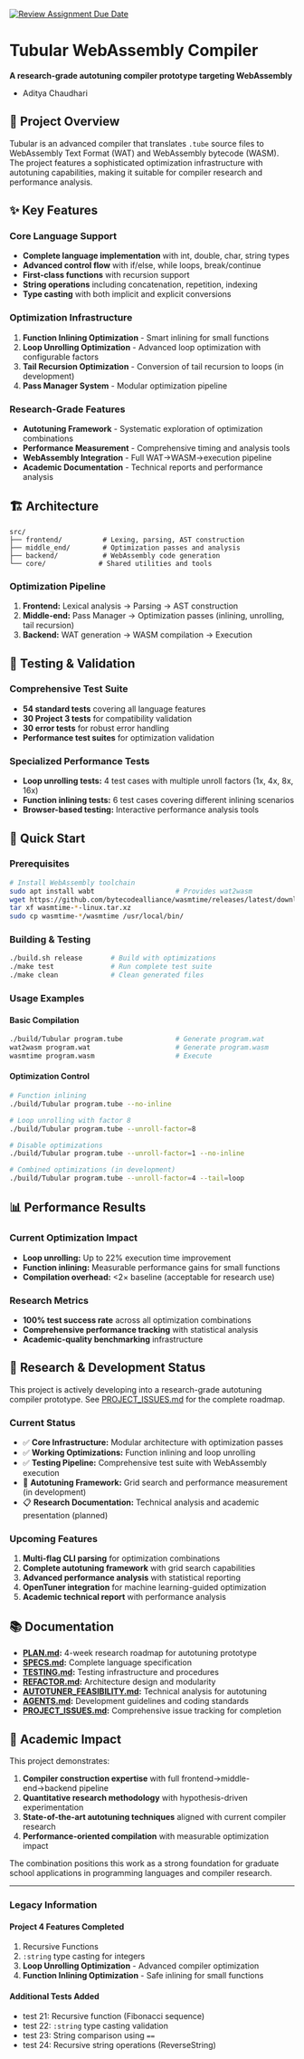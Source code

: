 [![Review Assignment Due Date](https://classroom.github.com/assets/deadline-readme-button-22041afd0340ce965d47ae6ef1cefeee28c7c493a6346c4f15d667ab976d596c.svg)](https://classroom.github.com/a/HZI_uK1E)

# Tubular WebAssembly Compiler

**A research-grade autotuning compiler prototype targeting WebAssembly**

- Aditya Chaudhari

## 🚀 Project Overview

Tubular is an advanced compiler that translates `.tube` source files to WebAssembly Text Format (WAT) and WebAssembly bytecode (WASM). The project features a sophisticated optimization infrastructure with autotuning capabilities, making it suitable for compiler research and performance analysis.

## ✨ Key Features

### Core Language Support
- **Complete language implementation** with int, double, char, string types
- **Advanced control flow** with if/else, while loops, break/continue
- **First-class functions** with recursion support
- **String operations** including concatenation, repetition, indexing
- **Type casting** with both implicit and explicit conversions

### Optimization Infrastructure
1. **Function Inlining Optimization** - Smart inlining for small functions
2. **Loop Unrolling Optimization** - Advanced loop optimization with configurable factors
3. **Tail Recursion Optimization** - Conversion of tail recursion to loops (in development)
4. **Pass Manager System** - Modular optimization pipeline

### Research-Grade Features
- **Autotuning Framework** - Systematic exploration of optimization combinations
- **Performance Measurement** - Comprehensive timing and analysis tools
- **WebAssembly Integration** - Full WAT→WASM→execution pipeline
- **Academic Documentation** - Technical reports and performance analysis

## 🏗️ Architecture

```
src/
├── frontend/          # Lexing, parsing, AST construction
├── middle_end/        # Optimization passes and analysis
├── backend/           # WebAssembly code generation
└── core/             # Shared utilities and tools
```

### Optimization Pipeline
1. **Frontend:** Lexical analysis → Parsing → AST construction
2. **Middle-end:** Pass Manager → Optimization passes (inlining, unrolling, tail recursion)
3. **Backend:** WAT generation → WASM compilation → Execution

## 🧪 Testing & Validation

### Comprehensive Test Suite
- **54 standard tests** covering all language features
- **30 Project 3 tests** for compatibility validation
- **30 error tests** for robust error handling
- **Performance test suites** for optimization validation

### Specialized Performance Tests
- **Loop unrolling tests:** 4 test cases with multiple unroll factors (1x, 4x, 8x, 16x)
- **Function inlining tests:** 6 test cases covering different inlining scenarios
- **Browser-based testing:** Interactive performance analysis tools

## 🚀 Quick Start

### Prerequisites
```bash
# Install WebAssembly toolchain
sudo apt install wabt                    # Provides wat2wasm
wget https://github.com/bytecodealliance/wasmtime/releases/latest/download/wasmtime-*-linux.tar.xz
tar xf wasmtime-*-linux.tar.xz
sudo cp wasmtime-*/wasmtime /usr/local/bin/
```

### Building & Testing
```bash
./build.sh release       # Build with optimizations
./make test              # Run complete test suite
./make clean             # Clean generated files
```

### Usage Examples

#### Basic Compilation
```bash
./build/Tubular program.tube             # Generate program.wat
wat2wasm program.wat                     # Generate program.wasm
wasmtime program.wasm                    # Execute
```

#### Optimization Control
```bash
# Function inlining
./build/Tubular program.tube --no-inline

# Loop unrolling with factor 8
./build/Tubular program.tube --unroll-factor=8

# Disable optimizations
./build/Tubular program.tube --unroll-factor=1 --no-inline

# Combined optimizations (in development)
./build/Tubular program.tube --unroll-factor=4 --tail=loop
```

## 📊 Performance Results

### Current Optimization Impact
- **Loop unrolling:** Up to 22% execution time improvement
- **Function inlining:** Measurable performance gains for small functions
- **Compilation overhead:** <2× baseline (acceptable for research use)

### Research Metrics
- **100% test success rate** across all optimization combinations
- **Comprehensive performance tracking** with statistical analysis
- **Academic-quality benchmarking** infrastructure

## 🔬 Research & Development Status

This project is actively developing into a research-grade autotuning compiler prototype. See [PROJECT_ISSUES.md](PROJECT_ISSUES.md) for the complete roadmap.

### Current Status
- ✅ **Core Infrastructure:** Modular architecture with optimization passes
- ✅ **Working Optimizations:** Function inlining and loop unrolling
- ✅ **Testing Pipeline:** Comprehensive test suite with WebAssembly execution
- 🚧 **Autotuning Framework:** Grid search and performance measurement (in development)
- 📋 **Research Documentation:** Technical analysis and academic presentation (planned)

### Upcoming Features
1. **Multi-flag CLI parsing** for optimization combinations
2. **Complete autotuning framework** with grid search capabilities
3. **Advanced performance analysis** with statistical reporting
4. **OpenTuner integration** for machine learning-guided optimization
5. **Academic technical report** with performance analysis

## 📚 Documentation

- **[PLAN.md](PLAN.md):** 4-week research roadmap for autotuning prototype
- **[SPECS.md](SPECS.md):** Complete language specification
- **[TESTING.md](TESTING.md):** Testing infrastructure and procedures
- **[REFACTOR.md](REFACTOR.md):** Architecture design and modularity
- **[AUTOTUNER_FEASIBILITY.md](AUTOTUNER_FEASIBILITY.md):** Technical analysis for autotuning
- **[AGENTS.md](AGENTS.md):** Development guidelines and coding standards
- **[PROJECT_ISSUES.md](PROJECT_ISSUES.md):** Comprehensive issue tracking for completion

## 🎯 Academic Impact

This project demonstrates:
1. **Compiler construction expertise** with full frontend→middle-end→backend pipeline
2. **Quantitative research methodology** with hypothesis-driven experimentation
3. **State-of-the-art autotuning techniques** aligned with current compiler research
4. **Performance-oriented compilation** with measurable optimization impact

The combination positions this work as a strong foundation for graduate school applications in programming languages and compiler research.

---

### Legacy Information

#### Project 4 Features Completed
1. Recursive Functions
2. `:string` type casting for integers  
3. **Loop Unrolling Optimization** - Advanced compiler optimization
4. **Function Inlining Optimization** - Safe inlining for small functions

#### Additional Tests Added
- test 21: Recursive function (Fibonacci sequence)
- test 22: `:string` type casting validation
- test 23: String comparison using `==`
- test 24: Recursive string operations (ReverseString)
